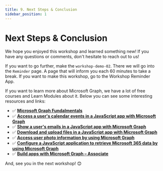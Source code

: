 ```yaml
---
title: 9. Next Steps & Conclusion
sidebar_position: 1
---
```


# Next Steps & Conclusion

We hope you enjoyed this workshop and learned something new! If you have any questions or comments, don't hesitate to reach out to us!

If you want to go further, make the `workshop-demo-02`. There we will go into the `Reminder` page. A page that will inform you each 60 minutes to take a break. If you want to make this workshop, go to the Workshop Reminder App.

If you want to learn more about Microsoft Graph, we have a lot of free courses and Learn Modules about it. Below you can see some interesting resources and links:

- ✅ **[Microsoft Graph Fundalmentals](https://learn.microsoft.com/en-us/training/paths/m365-msgraph-fundamentals/)** 
- ✅ **[Access a user's calendar events in a JavaScript app with Microsoft Graph](https://learn.microsoft.com/en-us/training/modules/msgraph-access-user-events/)** 
- ✅ **[Show a user's emails in a JavaScript app with Microsoft Graph](https://learn.microsoft.com/en-us/training/modules/msgraph-show-user-emails/)** 
- ✅ **[Download and upload files in a JavaScript app with Microsoft Graph](https://learn.microsoft.com/en-us/training/modules/msgraph-manage-files/)** 
- ✅ **[Access user photo information by using Microsoft Graph](https://learn.microsoft.com/en-us/training/modules/msgraph-user-photo-information/)** 
- ✅ **[Configure a JavaScript application to retrieve Microsoft 365 data by using Microsoft Graph](https://learn.microsoft.com/en-us/training/modules/msgraph-javascript-app/)** 
- ✅ **[Build apps with Microsoft Graph – Associate](https://learn.microsoft.com/en-us/training/paths/m365-msgraph-associate/)**

And, see you in the next workshop! 😊




